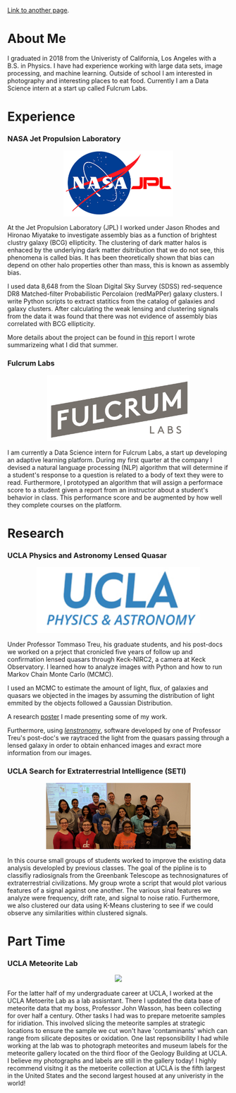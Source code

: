[Link to another page](http://www.apple.com).

# About Me
I graduated in 2018 from the Univeristy of California, Los Angeles with a B.S. in Physics. I have had experience working with large data sets, image processing, and machine learning. Outside of school I am interested in photography and interesting places to eat food. Currently I am  a Data Science intern at a start up called Fulcrum Labs.

# Experience
### NASA Jet Propulsion Laboratory
<p align="center">
<img src="./assets/img/NASA_JPL.png" height="150"/></p>

At the Jet Propulsion Laboratory (JPL) I worked under Jason Rhodes and Hironao Miyatake to investigate assembly bias as a function of brightest clustry galaxy (BCG) ellipticity.  The clustering of dark matter halos is enhaced by the underlying dark matter dsitribution that we do not see, this phenomena is called bias. It has been theoretically shown that bias can depend on other halo properties other than mass, this is known as assembly bias.

I used data 8,648 from the Sloan Digital Sky Survey (SDSS) red-sequence DR8 Matched-filter Probabilistic Percolaion (redMaPPer) galaxy clusters. I write Python scripts to extract statitics from the catalog of galaxies and galaxy clusters. After calculating the weak lensing and clustering signals from the data it was found that there was not evidence of assembly bias correlated with BCG ellipticity.

More details about the project can be found in [this](https://drive.google.com/file/d/1sKP9kqtFVC72Ax0UybrYBXIOzsmCFdqK/view?usp=sharing) report I wrote summarizeing what I did that summer.

### Fulcrum Labs
<p align="center">
<img src="./assets/img/FulcrumLabs.png" height="150"/></p>

I am currently a Data Science intern for Fulcrum Labs, a start up developing an adaptive learning platform. During my first quarter at the company I devised a natural language processing (NLP) algorithm that will determine if a student's response to a question is related to a body of text they were to read. Furthermore, I prototyped an algorithm that will assign a performace score to a student given a report from an instructor about a student's behavior in class. This performance score and be augmented by how well they complete courses on the platform. 

# Research
### UCLA Physics and Astronomy Lensed Quasar
<p align="center">
<img src="./assets/img/UCLA_PA_Logo.jpg" height="150"/></p>

Under Professor Tommaso Treu, his graduate students, and his post-docs we worked on a prject that cronicled five years of follow up and confirmation lensed quasars through Keck-NIRC2, a camera at Keck Observatory. I learned how to analyze images with Python and how to run Markov Chain Monte Carlo (MCMC).

I used an MCMC to estimate the amount of light, flux, of galaxies and quasars we objected in the images by assuming the distribution of light emmited by the objects followed a Gaussian Distribution.

A research [poster](https://drive.google.com/file/d/1r2oRGAJdwo8EXGQ4lBQLHF3bH76_fRS8/view?usp=sharing) I made presenting some of my work.

Furthermore, using [_lenstronomy_](https://github.com/sibirrer/lenstronomy), software developed by one of Professor Treu's post-doc's we raytraced the light from the quasars passing through a lensed galaxy in order to obtain enhanced images and exract more information from our images.

### UCLA Search for Extraterrestrial Intelligence (SETI)
<p align="center">
<img src="./assets/img/UCLA_SETI.jpg" height="150"/></p>

In this course small groups of students worked to improve the existing data analysis developled by previous classes. The goal of the pipline is to classifiy radiosignals from the Greenbank Telescope as technosignatures of extraterrestrial civilizations. My group wrote a script that would plot various features of a signal against one another. The various sinal features we analyze were frequency, drift rate, and signal to noise ratio. Furthermore, we also clustered our data using K-Means clustering to see if we could observe any similarities within clustered signals.

# Part Time
### UCLA Meteorite Lab
<p align="center">
<img src="./assets/img/UCLA_MLab.jpg" height="150"/></p>

For the latter half of my undergraduate career at UCLA, I worked at the UCLA Metoerite Lab as a lab assisntant. There I updated the data base of meteorite data that my boss, Professor John Wasson, has been collecting for over half a century. Other tasks I had was to prepare metoerite samples for iridiation. This involved slicing the meteorite samples at strategic locations to ensure the sample we cut won't have 'contaminants' which can range from silicate deposites or oxidation. One last repsonsibility I had while working at the lab was to photograph meteorites and museum labels for the meteorite gallery located on the third floor of the Geology Building at UCLA. I believe my photographs and labels are still in the gallery today! I highly recommend visitng it as the metoerite collection at UCLA is the fifth largest in the United States and the second largest housed at any univeristy in the world!

<!---
END OF THE REAL PAGE
----------

text can be **bold**, _italic_, or ~~strikethrough~~.

[Link to another page](./another-page.html).

There should be whitespace between paragraphs.

There should be whitespace between paragraphs. We recommend including a README, or a file with information about your project.

# Header 1

This is a normal paragraph following a header. GitHub is a code hosting platform for version control and collaboration. It lets you and others work together on projects from anywhere.

### Header 2

> This is a blockquote following a header.
>
> When something is important enough, you do it even if the odds are not in your favor.

#### Header 3

```js
// Javascript code with syntax highlighting.
var fun = function lang(l) {
  dateformat.i18n = require('./lang/' + l)
  return true;
}
```

```ruby
# Ruby code with syntax highlighting
GitHubPages::Dependencies.gems.each do |gem, version|
  s.add_dependency(gem, "= #{version}")
end
```

#### Header 4

*   This is an unordered list following a header.
*   This is an unordered list following a header.
*   This is an unordered list following a header.

##### Header 5

1.  This is an ordered list following a header.
2.  This is an ordered list following a header.
3.  This is an ordered list following a header.

###### Header 6

| head1        | head two          | three |
|:-------------|:------------------|:------|
| ok           | good swedish fish | nice  |
| out of stock | good and plenty   | nice  |
| ok           | good `oreos`      | hmm   |
| ok           | good `zoute` drop | yumm  |

### There's a horizontal rule below this.

* * *

### Here is an unordered list:

*   Item foo
*   Item bar
*   Item baz
*   Item zip

### And an ordered list:

1.  Item one
1.  Item two
1.  Item three
1.  Item four

### And a nested list:

- level 1 item
  - level 2 item
  - level 2 item
    - level 3 item
    - level 3 item
- level 1 item
  - level 2 item
  - level 2 item
  - level 2 item
- level 1 item
  - level 2 item
  - level 2 item
- level 1 item

### Small image

![Octocat](/assets/img/logo.png)

### Large image

![Branching](https://guides.github.com/activities/hello-world/branching.png)


### Definition lists can be used with HTML syntax.

<dl>
<dt>Name</dt>
<dd>Godzilla</dd>
<dt>Born</dt>
<dd>1952</dd>
<dt>Birthplace</dt>
<dd>Japan</dd>
<dt>Color</dt>
<dd>Green</dd>
</dl>
```

```
Long, single-line code blocks should not wrap. They should horizontally scroll if they are too long. This line should be long enough to demonstrate this.
```

```
The final element.
```
--->
